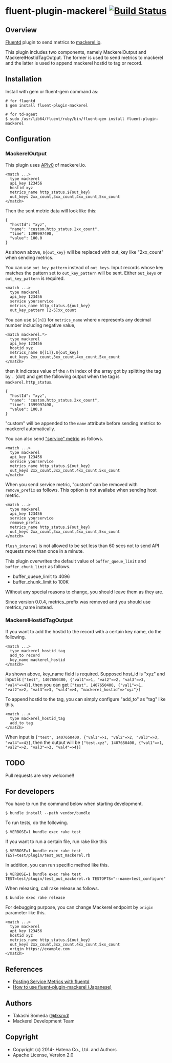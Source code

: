 # fluent-plugin-mackerel [![Build Status](https://travis-ci.org/mackerelio/fluent-plugin-mackerel.png?branch=master)](https://travis-ci.org/mackerelio/fluent-plugin-mackerel)

## Overview

[Fluentd](http://fluentd.org) plugin to send metrics to [mackerel.io](http://mackerel.io/).

This plugin includes two components, namely MackerelOutput and MackerelHostidTagOutput. The former is used to send metrics to mackerel and the latter is used to append mackerel hostid to tag or record.

## Installation

Install with gem or fluent-gem command as:

```
# for fluentd
$ gem install fluent-plugin-mackerel

# for td-agent
$ sudo /usr/lib64/fluent/ruby/bin/fluent-gem install fluent-plugin-mackerel
```

## Configuration

### MackerelOutput

This plugin uses [APIv0](http://help-ja.mackerel.io/entry/spec/api/v0) of mackerel.io.
```
<match ...>
  type mackerel
  api_key 123456
  hostid xyz
  metrics_name http_status.${out_key}
  out_keys 2xx_count,3xx_count,4xx_count,5xx_count
</match>
```

Then the sent metric data will look like this:
```
{
  "hostId": "xyz",
  "name": "custom.http_status.2xx_count",
  "time": 1399997498,
  "value": 100.0
}
```
As shown above, `${out_key}` will be replaced with out_key like "2xx_count" when sending metrics.

You can use `out_key_pattern` instead of `out_keys`. Input records whose key matches the pattern set to `out_key_pattern` will be sent. Either `out_keys` or `out_key_pattern` is required.

```
<match ...>
  type mackerel
  api_key 123456
  service yourservice
  metrics_name http_status.${out_key}
  out_key_pattern [2-5]xx_count
```

You can use `${[n]}` for `metrics_name` where `n` represents any decimal number including negative value,

```
<match mackerel.*>
  type mackerel
  api_key 123456
  hostid xyz
  metrics_name ${[1]}.${out_key}
  out_keys 2xx_count,3xx_count,4xx_count,5xx_count
</match>
```

then it indicates value of the `n` th index of the array got by splitting the tag by `.` (dot) and get the following output when the tag is `mackerel.http_status`.
```
{
  "hostId": "xyz",
  "name": "custom.http_status.2xx_count",
  "time": 1399997498,
  "value": 100.0
}
```
"custom" will be appended to the `name` attribute before sending metrics to mackerel automatically.

You can also send ["service" metric](http://help-ja.mackerel.io/entry/spec/api/v0#service-metric-value-post) as follows.
```
<match ...>
  type mackerel
  api_key 123456
  service yourservice
  metrics_name http_status.${out_key}
  out_keys 2xx_count,3xx_count,4xx_count,5xx_count
</match>
```

When you send service metric, "custom" can be removed with `remove_prefix` as follows.
This option is not availabe when sending host metric.

```
<match ...>
  type mackerel
  api_key 123456
  service yourservice
  remove_prefix
  metrics_name http_status.${out_key}
  out_keys 2xx_count,3xx_count,4xx_count,5xx_count
</match>
```

`flush_interval` is not allowed to be set less than 60 secs not to send API requests more than once in a minute.

This plugin overwrites the default value of `buffer_queue_limit` and `buffer_chunk_limit` as follows.

* buffer_queue_limit to 4096
* buffer_chunk_limit to 100K

Without any special reasons to change, you should leave them as they are.

Since version 0.0.4, metrics_prefix was removed and you should use metrics_name instead.

### MackerelHostidTagOutput

If you want to add the hostid to the record with a certain key name, do the following.
```
<match ...>
  type mackerel_hostid_tag
  add_to record
  key_name mackerel_hostid
</match>
```
As shown above, key_name field is required. Supposed host_id is "xyz" and input is `["test", 1407650400, {"val1"=>1, "val2"=>2, "val3"=>3, "val4"=>4}]`, then you can get `["test", 1407650400, {"val1"=>1, "val2"=>2, "val3"=>3, "val4"=>4, "mackerel_hostid"=>"xyz"}]`

To append hostid to the tag, you can simply configure "add_to" as "tag" like this.
```
<match ...>
  type mackerel_hostid_tag
  add_to tag
</match>
```
When input is `["test", 1407650400, {"val1"=>1, "val2"=>2, "val3"=>3, "val4"=>4}]`, then the output will be `["test.xyz", 1407650400, {"val1"=>1, "val2"=>2, "val3"=>3, "val4"=>4}]`

## TODO

Pull requests are very welcome!!

## For developers

You have to run the command below when starting development.
```
$ bundle install --path vendor/bundle
```

To run tests, do the following.
```
$ VERBOSE=1 bundle exec rake test
```

If you want to run a certain file, run rake like this
```
$ VERBOSE=1 bundle exec rake test TEST=test/plugin/test_out_mackerel.rb
```

In addition, you can run specific method like this.
```
$ VERBOSE=1 bundle exec rake test TEST=test/plugin/test_out_mackerel.rb TESTOPTS="--name=test_configure"
```

When releasing, call rake release as follows.
```
$ bundle exec rake release
```

For debugging purpose, you can change Mackerel endpoint by `origin` parameter like this.
```
<match ...>
  type mackerel
  api_key 123456
  hostid xyz
  metrics_name http_status.${out_key}
  out_keys 2xx_count,3xx_count,4xx_count,5xx_count
  origin https://example.com
</match>
```

## References

* [Posting Service Metrics with fluentd](http://help.mackerel.io/entry/advanced/fluentd)
* [How to use fluent-plugin-mackerel (Japanese)](http://qiita.com/tksmd/items/1212331a5a18afe520df)

## Authors

- Takashi Someda ([@tksmd](http://twitter.com/tksmd/))
- Mackerel Development Team

## Copyright

* Copyright (c) 2014- Hatena Co., Ltd. and Authors
* Apache License, Version 2.0
